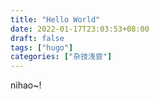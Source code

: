 ```yaml
---
title: "Hello World"
date: 2022-01-17T23:03:53+08:00
draft: false
tags: ["hugo"]
categories: ["杂技浅尝"]
---
```


nihao~!